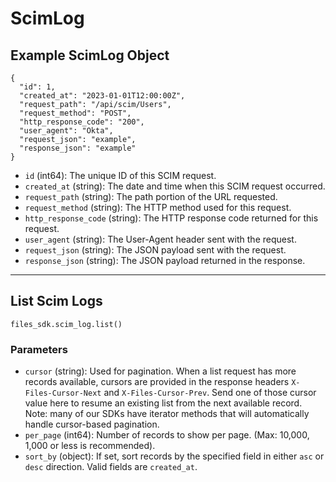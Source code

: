 # ScimLog

## Example ScimLog Object

```
{
  "id": 1,
  "created_at": "2023-01-01T12:00:00Z",
  "request_path": "/api/scim/Users",
  "request_method": "POST",
  "http_response_code": "200",
  "user_agent": "Okta",
  "request_json": "example",
  "response_json": "example"
}
```

* `id` (int64): The unique ID of this SCIM request.
* `created_at` (string): The date and time when this SCIM request occurred.
* `request_path` (string): The path portion of the URL requested.
* `request_method` (string): The HTTP method used for this request.
* `http_response_code` (string): The HTTP response code returned for this request.
* `user_agent` (string): The User-Agent header sent with the request.
* `request_json` (string): The JSON payload sent with the request.
* `response_json` (string): The JSON payload returned in the response.


---

## List Scim Logs

```
files_sdk.scim_log.list()
```

### Parameters

* `cursor` (string): Used for pagination.  When a list request has more records available, cursors are provided in the response headers `X-Files-Cursor-Next` and `X-Files-Cursor-Prev`.  Send one of those cursor value here to resume an existing list from the next available record.  Note: many of our SDKs have iterator methods that will automatically handle cursor-based pagination.
* `per_page` (int64): Number of records to show per page.  (Max: 10,000, 1,000 or less is recommended).
* `sort_by` (object): If set, sort records by the specified field in either `asc` or `desc` direction. Valid fields are `created_at`.
